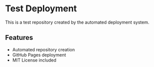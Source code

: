 # Test Deployment

This is a test repository created by the automated deployment system.

## Features
- Automated repository creation
- GitHub Pages deployment
- MIT License included
